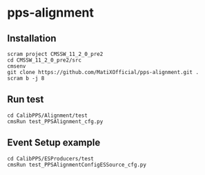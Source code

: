 # pps-alignment

## Installation
```
scram project CMSSW_11_2_0_pre2
cd CMSSW_11_2_0_pre2/src
cmsenv
git clone https://github.com/MatiXOfficial/pps-alignment.git .
scram b -j 8
```
## Run test
```
cd CalibPPS/Alignment/test
cmsRun test_PPSAlignment_cfg.py
```
## Event Setup example
```
cd CalibPPS/ESProducers/test
cmsRun test_PPSAlignmentConfigESSource_cfg.py
```